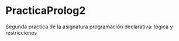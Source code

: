 # PracticaProlog2
Segunda practica de la asignatura programación declarativa: lógica y restricciones
